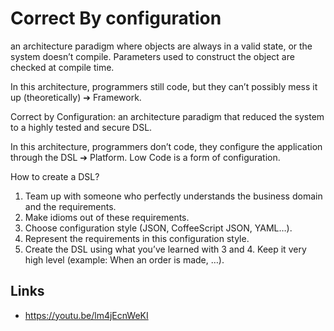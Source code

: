 # Correct By configuration

an architecture paradigm where objects are always in a valid state, or the system doesn’t compile. Parameters used to construct the object are checked at compile time.

In this architecture, programmers still code, but they can’t possibly mess it up (theoretically) ➔ Framework.

Correct by Configuration: an architecture paradigm that reduced the system to a highly tested and secure DSL.

In this architecture, programmers don’t code, they configure the application through the DSL ➔ Platform.
Low Code is a form of configuration.

How to create a DSL?
1. Team up with someone who perfectly understands the business domain and the requirements.
2. Make idioms out of these requirements.
3. Choose configuration style (JSON, CoffeeScript JSON, YAML…).
4. Represent the requirements in this configuration style.
5. Create the DSL using what you’ve learned with 3 and 4. Keep it very high level (example: When an order is made, …).

## Links

- https://youtu.be/lm4jEcnWeKI
